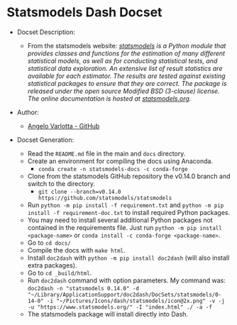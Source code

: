 Statsmodels Dash Docset
=======================

- Docset Description:
    - From the statsmodels website: _[statsmodels](https://www.statsmodels.org/stable/about.html#about-statsmodels) is a Python module that provides classes and functions for the estimation of many different statistical models, as well as for conducting statistical tests, and statistical data exploration. An extensive list of result statistics are available for each estimator. The results are tested against existing statistical packages to ensure that they are correct. The package is released under the open source Modified BSD (3-clause) license. The online documentation is hosted at [statsmodels.org](https://www.statsmodels.org/)._

- Author:
    - [Angelo Varlotta - GitHub](https://github.com/capac)

- Docset Generation:
    - Read the `README.md` file in the main and `docs` directory.
    - Create an environment for compiling the docs using Anaconda.
      - `conda create -n statsmodels-docs -c conda-forge`
    - Clone from the statsmodels GitHub repository the v0.14.0 branch and switch to the directory.
        - `git clone --branch=v0.14.0 https://github.com/statsmodels/statsmodels`
    - Run `python -m pip install -f requirement.txt` and `python -m pip install -f requirement-doc.txt` to install required Python packages.
    - You may need to install several additional Python packages not contained in the requirements file. Just run `python -m pip install <package-name>` or `conda install -c conda-forge <package-name>`.
    - Go to `cd docs/`
    - Compile the docs with `make html`.
    - Install `doc2dash` with `python -m pip install doc2dash` (will also install extra packages).
    - Go to `cd _build/html`.
    - Run `doc2dash` command with option parameters. My command was: 
    ```doc2dash -n "statsmodels 0.14.0" -d "~/Library/ApplicationSupport/doc2dash/DocSets/statsmodels/0-14-0" -i "~/Pictures/Icons/dash/statsmodels/icon@2x.png" -v -j -u "https://www.statsmodels.org/" -I "index.html" ./ -a -f```
    - The statsmodels package will install directly into Dash.
